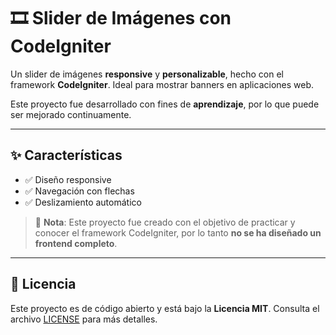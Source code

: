 

# 🎞️ Slider de Imágenes con CodeIgniter

Un slider de imágenes **responsive** y **personalizable**, hecho con el framework **CodeIgniter**. Ideal para mostrar banners en aplicaciones web.

Este proyecto fue desarrollado con fines de **aprendizaje**, por lo que puede ser mejorado continuamente.

---

## ✨ Características

- ✅ Diseño responsive  
- ✅ Navegación con flechas  
- ✅ Deslizamiento automático  

> 📝 **Nota**: Este proyecto fue creado con el objetivo de practicar y conocer el framework CodeIgniter, por lo tanto **no se ha diseñado un frontend completo**.

---

## 📄 Licencia

Este proyecto es de código abierto y está bajo la **Licencia MIT**. Consulta el archivo [LICENSE](LICENSE) para más detalles.
